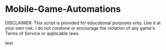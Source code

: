 # Mobile-Game-Automations

DISCLAIMER: This script is provided for educational purposes only. Use it at your own risk. I do not condone or encourage the violation of any game's Terms of Service or applicable laws.

test